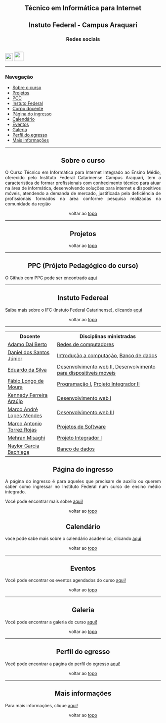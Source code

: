 <section id="topo">
<h1 style="text-align: center"> Técnico em Informática para Internet </h1>
<h2 style="text-align: center">Instuto Federal - Campus Araquari </h2>
<h3 style="text-align: center">Redes sociais</h3>

<div>
     <a href="https://www.instagram.com/ifc.oficial.araquari/" style="text-decoration: none; color: black">
        <img style="width: 25px; height: 25px" src="https://www.clipartmax.com/png/full/25-256843_instagram-logo-[new]-vector-eps-free-download-logo-instagram-logo-vector.png">
    <a/>
    <a href="https://github.com/tecinfoifc" style="text-decoration: none; color: black">
        <img src="https://pngimg.com/uploads/github/github_PNG40.png" style="width: 30px; height: 30px; margin-top: 15px"> 
</a>
</div>

         
</section>
<hr>
<section id="nav">
<h3>Navegação</h3>
<nav>
<ul>
    <li>
        <a href="#about">Sobre o curso</a>
    </li>
    <li>
        <a href="#projetos">Projetos</a>
    </li>
    <li>
        <a href="#PPC">PCC</a>
    </li>
    <li>
        <a href="#IF">Instuto Federal</a>
    </li>
    <li>
        <a href="#corpodocente">Corpo docente</a>
    </li>
    <li>
        <a href="#ingresso">Página do ingresso</a>
    </li>
    <li>
        <a href="#calendario">Calendário</a>
    </li>
    <li>
        <a href="#eventos">Eventos</a>
    </li>
    <li>
        <a href="#galeria">Galeria</a>
    </li>
    <li>
        <a href="#egresso">Perfil do egresso</a>
    </li>
    <li>
        <a href="#info">Mais informações</a>
    </li>
</ul>
</nav>
</section>
<hr>
<section id="about">
    <h2 style="text-align: center">Sobre o curso</h2>
    <p style="text-align: justify">O Curso Técnico em Informática para Internet Integrado ao Ensino Médio, oferecido pelo Instituto Federal Catarinense Campus Araquari, tem a característica de formar profissionais com conhecimento técnico para atuar na área de informática, desenvolvendo soluções para internet e dispositivos móveis, atendendo a demanda de mercado, justificada pela deficiência de profissionais formados na área conforme pesquisa realizadas na comunidade da região</p>
<p style="text-align: center">voltar ao <a href="#topo">topo</a></p>
</section>
<hr>
<section id="projetos">
<h2 style="text-align: center">Projetos</h2>
<p style="text-align: center">voltar ao <a href="#topo">topo</a></p>
</section>
<hr>
<section id="PPC">
<h2 style="text-align: center">PPC (Prójeto Pedagógico do curso)</h2>
    <p>O Github com PPC pode ser encontrado <a href="./src/pages/PPC.md">aqui</a></p>
</section>
<hr>
<section id="IF">
<h2 style="text-align: center">Instuto Federeal</h2>
<p>Saiba mais sobre o IFC (Instuto Federal Catarinense), clicando <a href="./src/pages/IF.md">aqui</a> </p>
<p style="text-align: center">voltar ao <a href="#topo">topo</a></p>
</section>
<hr>
<section id="corpodocente">
    <table>
         <tr>
    <th>Docente</th>
    <th>Disciplinas ministradas</th>
  </tr>
    <tr>
    <td><a href="./src/pages/corpo-docente.md/#ADB"> Adamo Dal Berto</a></td>
    <td><a href="./src/pages/ementa.md/#RC">Redes de computadores</a></td>
  </tr>
    <tr>
    <td><a href="./src/pages/corpo-docente.md/#DSJ">Daniel dos Santos Júnior</a></td>
    <td><a href="./src/pages/ementa.md/#IC">Introdução a computação</a>, <a href="./src/pages/ementa.md/#BD">Banco de dados</a></td>
  </tr>
    <tr>
    <td><a href="./src/pages/corpo-docente.md/#ES">Eduardo da Silva</a></td>
    <td><a href="./src/pages/ementa.md/#DWII">Desenvolvimento web II</a>, <a href="./src/pages/ementa.md/#DDM">Desenvolvimento para dispositiveis móveis</a></td>
  </tr>
<tr>
    <td><a href="./src/pages/corpo-docente.md/#FLM">Fábio Longo de Moura</a></td>
    <td><a href="./src/pages/ementa.md/#PI">Programação I</a>, <a href="./src/pages/ementa.md/#PJII">Projeto Integrador II</a></td>
  </tr>
<tr>
    <td><a href="./src/pages/corpo-docente.md/#KFA">Kennedy Ferreira Araújo</a></td>
    <td><a href="./src/pages/ementa.md/#DWI">Desenvolvimento web I</a></td>
  </tr>
<tr>
    <td><a href="./src/pages/corpo-docente.md/#MALM">Marco André Lopes Mendes</a></td>
    <td><a href="./src/pages/ementa.md/#DWIII">Desenvolvimento web III</a></td>
  </tr>
<tr>
<tr>
    <td><a href="./src/pages/corpo-docente.md/#MATR">Marco Antonio Torrez Rojas</a></td>
    <td><a href="./src/pages/ementa.md/#PS">Projetos de Software</a></td>
  </tr>
<tr>
    <td><a href="./src/pages/corpo-docente.md/#MM">Mehran Misaghi</a></td>
    <td><a href="./src/pages/ementa.md/#PJI">Projeto Integrador I</a></td>
  </tr>
<tr>
    <td><a href="./src/pages/corpo-docente.md/#NB">Naylor Garcia Bachiega</a></td>
    <td><a href="./src/pages/ementa.md/#DB">Banco de dados</a></td>
  </tr>
    </table>
</section>
<section id="ingresso">
<h2 style="text-align: center">Página do ingresso</h2>
<p style="text-align: justify">A página do ingresso é para aqueles que precisam de auxílio ou querem saber como ingressar no Instituto Federal num curso de ensino médio integrado.</p>
<p style="text-align: justify">Você pode encontrar mais sobre <a href="./src/pages/ingresso.md">aqui!</a></p>
<p style="text-align: center">voltar ao <a href="#topo">topo</a></p>
</section>
<section id="calendario">
  <h2 style="text-align: center">Calendário</h2>
  <p style="text-align: justify">voce pode sabe mais sobre o calendário academico, clicando <a href="https://public.tableau.com/app/profile/ifc.proen/viz/CalendrioAcadmico2024/Calendrio?publish=yes">aqui</a></p>
  <p style="text-align: center">voltar ao <a href="#topo">topo</a></p>
</section>
<hr>
<section id="eventos">
<h2 style="text-align: center">Eventos</h2>
<p style="text-align: justify">Você pode encontrar os eventos agendados do curso <a href="./src/pages/eventos.md">aqui!</a></p>
<p style="text-align: center">voltar ao <a href="#topo">topo</a></p>
</section>
<hr>
<section id="galeria">
<h2 style="text-align: center">Galeria</h2>
<p style="text-align: justify">Você pode encontrar a galeria do curso <a href="./src/pages/galeria.md">aqui!</a></p>
<p style="text-align: center">voltar ao <a href="#topo">topo</a></p>
</section>
<hr>
<section id="egresso">
<h2 style="text-align: center">Perfil do egresso</h2>
<p style="text-align: justify">Você pode encontrar a página do perfil do egresso <a href="./src/pages/egresso.md">aqui!</a></p>
<p style="text-align: center">voltar ao <a href="#topo">topo</a></p>
</section>
<hr>
<section id="info">
<h2 style="text-align: center">Mais informações</h2>
<p style="text-align: justify">Para mais informações, clique <a href="./src/pages/informações.md">aqui!</a></p>
<p style="text-align: center">voltar ao <a href="#topo">topo</a></p>
</section>

